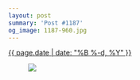 ```yaml
---
layout: post
summary: 'Post #1187'
og_image: 1187-960.jpg
---
```


<div class="post">
 <time>
  <a href="/1187">
   {{ page.date | date: "%B %-d, %Y" }}
  </a>
 </time>
 <a href="/1187">
  <figure data-taken="7/26/2020">
   <img sizes="(min-width: 700px) 50vw, calc(100vw - 2rem)" src="{{ site.assets_url }}/1187-480.jpg" srcset="{{ site.assets_url }}/1187-240.jpg 240w, {{ site.assets_url }}/1187-480.jpg 480w, {{ site.assets_url }}/1187-720.jpg 720w, {{ site.assets_url }}/1187-960.jpg 960w"/>
  </figure>
 </a>
</div>
